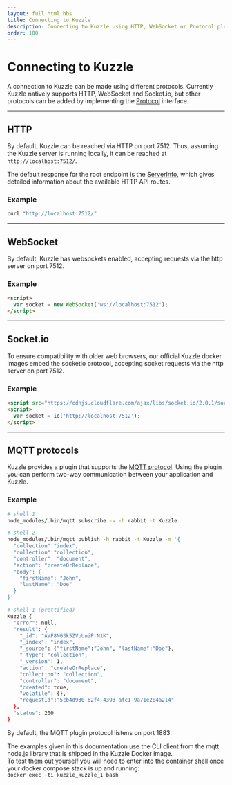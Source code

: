 ```yaml
---
layout: full.html.hbs
title: Connecting to Kuzzle
description: Connecting to Kuzzle using HTTP, WebSocket or Protocol plugins
order: 100
---
```


# Connecting to Kuzzle

A connection to Kuzzle can be made using different protocols. Currently Kuzzle natively supports HTTP, WebSocket and Socket.io, but other protocols can be added by implementing the [Protocol](/protocols/1) interface.

---

## HTTP

By default, Kuzzle can be reached via HTTP on port 7512. Thus, assuming the Kuzzle server is running locally, it can be reached at `http://localhost:7512/`.

The default response for the root endpoint is the [ServerInfo](/api/1/controller-server/info), which gives detailed information about the available HTTP API routes.

### Example

```bash
curl "http://localhost:7512/"
```

---

## WebSocket

By default, Kuzzle has websockets enabled, accepting requests via the http server on port 7512.

### Example

```html
<script>
  var socket = new WebSocket('ws://localhost:7512');
</script>
```

---

## Socket.io

To ensure compatibility with older web browsers, our official Kuzzle docker images embed the socketio protocol, accepting socket requests via the http server on port 7512.

### Example

```html
<script src="https://cdnjs.cloudflare.com/ajax/libs/socket.io/2.0.1/socket.io.js"></script>
<script>
  var socket = io('http://localhost:7512');
</script>
```

---

## MQTT protocols

Kuzzle provides a plugin that supports the [MQTT protocol](https://github.com/kuzzleio/kuzzle-plugin-mqtt).
Using the plugin you can perform two-way communication between your application and Kuzzle.

### Example

```bash
# shell 1
node_modules/.bin/mqtt subscribe -v -h rabbit -t Kuzzle

# shell 2
node_modules/.bin/mqtt publish -h rabbit -t Kuzzle -m '{
  "collection":"index",
  "collection":"collection",
  "controller": "document",
  "action": "createOrReplace",
  "body": {
    "firstName": "John",
    "lastName": "Doe"
  }
}'

# shell 1 (prettified)
Kuzzle {
  "error": null,
  "result": {
    "_id": "AVF8NG3k5ZVpUuiPrN1K",
    "_index": "index",
    "_source": {"firstName":"John", "lastName":"Doe"},
    "_type": "collection",
    "_version": 1,
    "action": "createOrReplace",
    "collection": "collection",
    "controller": "document",
    "created": true,
    "volatile": {},
    "requestId":"5cb4d930-62f4-4393-afc1-9a71e284a214"
  },
  "status": 200
}
```

By default, the MQTT plugin protocol listens on port 1883.

<div class="alert alert-info">
    The examples given in this documentation use the CLI client from the mqtt node.js
    library that is shipped in the Kuzzle Docker image.<br />
    To test them out yourself you will need to enter into the container shell once your docker compose stack is up and running:<br />
    <code>docker exec -ti kuzzle_kuzzle_1 bash</code>
</div>
